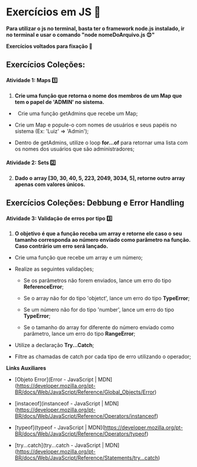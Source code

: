 # Exercícios em JS :book:

**Para utilizar o js no terminal, basta ter o framework node.js instalado, ir no terminal e usar o comando "node nomeDoArquivo.js :blush:"**

**Exercícios voltados para fixação :bookmark:**

## Exercícios Coleções:

#### Atividade 1: Maps :one:

1. **Crie uma função que retorna o nome dos membros de um Map que tem o papel de 'ADMIN' no sistema.**   
*   Crie uma função getAdmins que recebe um Map;

* Crie um Map e popule-o com nomes de usuários e seus papéis no sistema (Ex: 'Luiz' => 'Admin');

* Dentro de getAdmins, utilize o loop **for...of** para retornar uma lista com os nomes dos usuários que são administradores;

#### Atividade 2: Sets :two:

2. **Dado o array [30, 30, 40, 5, 223, 2049, 3034, 5], retorne outro array apenas com valores únicos.**

## Exercícios Coleções: Debbung e Error Handling

#### Atividade 3: Validação de erros por tipo :three:

1. **O objetivo é que a função receba um array e retorne ele caso o seu tamanho corresponda ao número enviado como parâmetro na função. Caso contrário um erro será lançado.**
* Crie uma função que recebe um array e um número;

* Realize as seguintes validações;
  
  * Se os parâmetros não forem enviados, lance um erro do tipo **ReferenceError**;
  
  * Se o array não for do tipo 'objetct', lance um erro do tipo **TypeError**;
  
  * Se um número não for do tipo 'number', lance um erro do tipo **TypeError**;
  
  * Se o tamanho do array for diferente do número enviado como parâmetro, lance um erro do tipo **RangeError**;

* Utilize a declaração **Try...Catch**;

* Filtre as chamadas de catch por cada tipo de erro utilizando o operador;

**Links Auxiliares**

* [Objeto Error](Error - JavaScript | MDN](https://developer.mozilla.org/pt-BR/docs/Web/JavaScript/Reference/Global_Objects/Error)

* [instaceof](instanceof - JavaScript | MDN](https://developer.mozilla.org/pt-BR/docs/Web/JavaScript/Reference/Operators/instanceof)

* [typeof](typeof - JavaScript | MDN](https://developer.mozilla.org/pt-BR/docs/Web/JavaScript/Reference/Operators/typeof)

* [try...catch](try...catch - JavaScript | MDN](https://developer.mozilla.org/pt-BR/docs/Web/JavaScript/Reference/Statements/try...catch)


